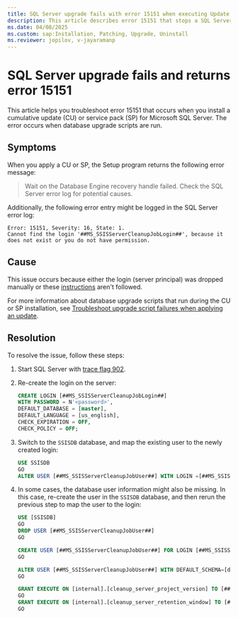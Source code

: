 ```yaml
---
title: SQL Server upgrade fails with error 15151 when executing Update Database scripts
description: This article describes error 15151 that stops a SQL Server upgrade when update database scripts are run.
ms.date: 04/08/2025
ms.custom: sap:Installation, Patching, Upgrade, Uninstall
ms.reviewer: jopilov, v-jayaramanp
---
```


# SQL Server upgrade fails and returns error 15151

This article helps you troubleshoot error 15151 that occurs when you install a cumulative update (CU) or service pack (SP) for Microsoft SQL Server. The error occurs when database upgrade scripts are run.

## Symptoms

When you apply a CU or SP, the Setup program returns the following error message:  

> Wait on the Database Engine recovery handle failed. Check the SQL Server error log for potential causes.

Additionally, the following error entry might be logged in the SQL Server error log:

```output
Error: 15151, Severity: 16, State: 1.
Cannot find the login '##MS_SSISServerCleanupJobLogin##', because it does not exist or you do not have permission.
```

## Cause

This issue occurs because either the login (server principal) was dropped manually or these [instructions](/sql/integration-services/catalog/ssis-catalog#backup) aren't followed.

For more information about database upgrade scripts that run during the CU or SP installation, see [Troubleshoot upgrade script failures when applying an update](troubleshoot-upgrade-script-failures-apply-update.md).

## Resolution

To resolve the issue, follow these steps:

1. Start SQL Server with [trace flag 902](/sql/t-sql/database-console-commands/dbcc-traceon-trace-flags-transact-sql#tf902).
1. Re-create the login on the server:

   ```sql
   CREATE LOGIN [##MS_SSISServerCleanupJobLogin##]
   WITH PASSWORD = N'<password>',
   DEFAULT_DATABASE = [master],
   DEFAULT_LANGUAGE = [us_english],
   CHECK_EXPIRATION = OFF,
   CHECK_POLICY = OFF;
   ```

1. Switch to the `SSISDB` database, and map the existing user to the newly created login:

    ```sql
    USE SSISDB
    GO
    ALTER USER [##MS_SSISServerCleanupJobUser##] WITH LOGIN =[##MS_SSISServerCleanupJobLogin##]
    ```

1. In some cases, the database user information might also be missing. In this case, re-create the user in the `SSISDB` database, and then rerun the previous step to map the user to the login:

   ```sql
   USE [SSISDB]
   GO
   DROP USER [##MS_SSISServerCleanupJobUser##]
   GO

   CREATE USER [##MS_SSISServerCleanupJobUser##] FOR LOGIN [##MS_SSISServerCleanupJobLogin##]
   GO
   
   ALTER USER [##MS_SSISServerCleanupJobUser##] WITH DEFAULT_SCHEMA=[dbo]
   GO

   GRANT EXECUTE ON [internal].[cleanup_server_project_version] TO [##MS_SSISServerCleanupJobUser##]
   GO
   GRANT EXECUTE ON [internal].[cleanup_server_retention_window] TO [##MS_SSISServerCleanupJobUser##]
   GO
   ```
